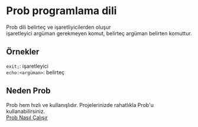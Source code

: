 # Prob programlama dili

Prob dili belirteç ve işaretliyicilerden oluşur<br>
işaretleyici argüman gerekmeyen komut, belirteç argüman belirten komuttur.<br>

## Örnekler
`exit;`: işaretleyici<br>
`echo:<argüman>`: belirteç<br>

## Neden Prob

Prob hem hızlı ve kullanışlıdır. Projelerinizde rahatlıkla Prob'u kullanabilirsiniz.<br>
[Prob Nasıl Çalışır](https://zoda.gitbook.io/prob)
